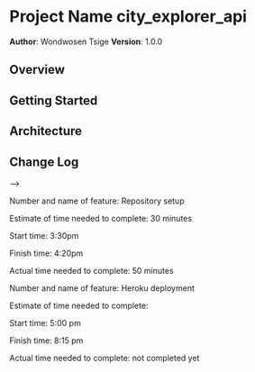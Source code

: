 # Project Name city_explorer_api

**Author**: Wondwosen Tsige
**Version**: 1.0.0

## Overview
<!-- Provide a high level overview of what this application is and why you are building it, beyond the fact that it's an assignment for this class. (i.e. What's your problem domain?) -->

## Getting Started
<!-- What are the steps that a user must take in order to build this app on their own machine and get it running? -->

## Architecture
<!-- Provide a detailed description of the application design. What technologies (languages, libraries, etc) you're using, and any other relevant design information. -->

## Change Log
<!-- Use this area to document the iterative changes made to your application as each feature is successfully implemented. Use time stamps. Here's an examples:

01-01-2001 4:59pm - Application now has a fully-functional express server, with a GET route for the location resource.

## Credits and Collaborations
<!-- Give credit (and a link) to other people or resources that helped you build this application. -->
-->

Number and name of feature: Repository setup

Estimate of time needed to complete: 30 minutes

Start time: 3:30pm

Finish time: 4:20pm

Actual time needed to complete: 50 minutes



Number and name of feature: Heroku deployment

Estimate of time needed to complete: 

Start time: 5:00 pm

Finish time: 8:15 pm

Actual time needed to complete: not completed yet
